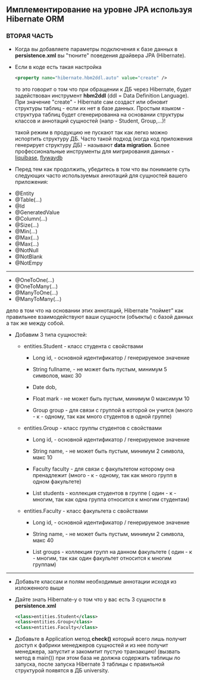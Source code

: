 ## Имплементирование на уровне JPA используя Hibernate ORM


### ВТОРАЯ ЧАСТЬ


* Когда вы добавляете параметры подключения к базе данных в **persistence.xml** вы "тюните" поведения драйвера JPA (Hibernate). 

* Если в коде есть такая настройка
    ```xml
    <property name="hibernate.hbm2ddl.auto" value="create" /> 
    ```
  то это говорит о том что при обращении к ДБ через Hibernate, будет задействован инструмент **hbm2ddl** (ddl = Data Definition Language). При значение "create" - Hibernate сам создаст или обновит структуры таблиц - если их нет в базе данных. Простым языком - структура таблиц будет сгенерированна на основании структуры классов и аннотаций сущностей (напр - Student, Group,...)!

  такой режим в продукцию не пускают так как легко можно испортить структуру ДБ. Часто такой подход (когда код приложения генерирует структуру ДБ) - называют **data migration**. Более профессиональные инструменты для мигрирования данных - [liquibase](https://www.liquibase.org/), [flywaydb](https://flywaydb.org/)

* Перед тем как продолжить, убедитесь в том что вы понимаете суть следующих часто используемых аннотаций для сущностей вашего приложения:
 - @Entity
 - @Table(...)
 - @Id
 - @GeneratedValue    
 - @Column(...)    
 - @Size(...)
 - @Min(...)
 - @Max(...)
 - @Max(...)
 - @NotNull
 - @NotBlank
 - @NotEmpy
 ----
 - @OneToOne(...) 
 - @OneToMany(...) 
 - @ManyToOne(...) 
 - @ManyToMany(...) 

дело в том что на основании этих аннотаций, Hibernate "поймет" как правильнее взаимодействуют ваши сущности (объекты) с базой данных а так же между собой.



* Добавим 3 типа сущностей:
  - entities.Student     - класс студента
    с свойствами
    - Long id,           - основной идентификатор / генерируемое значение  
    - String fullname,   - не может быть пустым, минимум 5 символов, макс 30 
    - Date dob,
    - Float mark         - не может быть пустым, минимум 0 максимум 10

    - Group group      - для связи с группой в которой он учится (много - к - одному, так как много студентов в одной группе)

  - entities.Group       - класс группы студентов
    с свойствами
    - Long id,           - основной идентификатор / генерируемое значение  
    - String name,       - не может быть пустым, минимум 2 символа, макс 10

    - Faculty faculty      - для связи с факультетом которому она пренадлежит (много - к - одному, так как много групп в одном факультете)
    - List<Student> students - коллекция студентов в группе ( один - к - многим, так как одна группа относится к многим студентам)

  - entities.Faculty     - класс факультета
    с свойствами
    - Long id,           - основной идентификатор / генерируемое значение  
    - String name,       - не может быть пустым, минимум 2 символа, макс 40

    - List<Group> groups - коллекция групп на данном факультете ( один - к - многим, так как один факультет относится к многим группам)

---

* Добавьте классам и полям необходимые аннотации исходя из изложенного выше

* Дайте знать Hibernate-у о том что у вас есть 3 сущности в **persistence.xml**
  ```xml
  <class>entities.Student</class>
  <class>entities.Group</class>
  <class>entities.Faculty</class>
  ``` 

* Добавьте в Application метод **check()** который всего лишь получит доступ к фабрики менеджеров сущностей и из нее получит менеджера, запустит и закомитит пустую транзакцию! (вызвать метод в main()) при этом база не должна содержать таблицы ло запуска, после запуска Hibernate 3 таблицы с правильной структурой появятся в ДБ university.